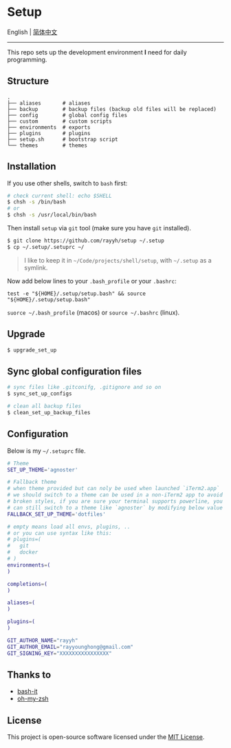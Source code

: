 # Setup

English | [简体中文](README_zh_CN.md)

---

This repo sets up the development environment **I** need for daily programming.

## Structure

```
.
├── aliases       # aliases
├── backup        # backup files (backup old files will be replaced)
├── config        # global config files
├── custom        # custom scripts
├── environments  # exports
├── plugins       # plugins
├── setup.sh      # bootstrap script
└── themes        # themes
```

## Installation

If you use other shells, switch to `bash` first:

```bash
# check current shell: echo $SHELL
$ chsh -s /bin/bash
# or
$ chsh -s /usr/local/bin/bash
```

Then install `setup` via `git` tool (make sure you have `git` installed).

```bash
$ git clone https://github.com/rayyh/setup ~/.setup
$ cp ~/.setup/.setuprc ~/
```

> I like to keep it in `~/Code/projects/shell/setup`, with `~/.setup` as a symlink.

Now add below lines to your `.bash_profile` or your `.bashrc`:

```
test -e "${HOME}/.setup/setup.bash" && source "${HOME}/.setup/setup.bash"
```

`suorce ~/.bash_profile` (macos) or `source ~/.bashrc` (linux).

## Upgrade

```bash
$ upgrade_set_up
```

## Sync global configuration files

```bash
# sync files like .gitconifg, .gitignore and so on
$ sync_set_up_configs 

# clean all backup files
$ clean_set_up_backup_files
```

## Configuration

Below is my `~/.setuprc` file.

```bash
# Theme
SET_UP_THEME='agnoster'

# Fallback theme
# when theme provided but can noly be used when launched `iTerm2.app`
# we should switch to a theme can be used in a non-iTerm2 app to avoid
# broken styles, if you are sure your terminal supports powerline, you
# can still switch to a theme like `agnoster` by modifying below value
FALLBACK_SET_UP_THEME='dotfiles'

# empty means load all envs, plugins, ..
# or you can use syntax like this:
# plugins=(
#   git
#   docker
# )
environments=(
)

completions=(
)

aliases=(
)

plugins=(
)

GIT_AUTHOR_NAME="rayyh"
GIT_AUTHOR_EMAIL="rayyounghong@gmail.com"
GIT_SIGNING_KEY="XXXXXXXXXXXXXXXX"
```

## Thanks to

+ [bash-it](https://github.com/Bash-it/bash-it)
+ [oh-my-zsh](https://github.com/ohmyzsh/ohmyzsh)

## License

This project is open-source software licensed under the [MIT License](LICENSE).
